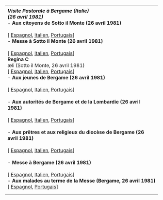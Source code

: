 |     |
| --- |
|  |
| ***Visite Pastorale à Bergame (Italie)***<br>***(26 avril 1981)***<br>- **Aux citoyens de Sotto il Monte (26 avril 1981)**<br>  <br>  [ [Espagnol](/content/john-paul-ii/es/speeches/1981/april/documents/hf_jp-ii_spe_19810426_fede-lavoro.html), [Italien](/content/john-paul-ii/it/speeches/1981/april/documents/hf_jp-ii_spe_19810426_fede-lavoro.html), [Portugais](/content/john-paul-ii/pt/speeches/1981/april/documents/hf_jp-ii_spe_19810426_fede-lavoro.html)]<br>- **Messe à Sotto il Monte (26 avril 1981)**<br>  <br>   [ [Espagnol](/content/john-paul-ii/es/homilies/1981/documents/hf_jp-ii_hom_19810426_sotto-il-monte.html), [Italien](/content/john-paul-ii/it/homilies/1981/documents/hf_jp-ii_hom_19810426_sotto-il-monte.html), [Portugais](/content/john-paul-ii/pt/homilies/1981/documents/hf_jp-ii_hom_19810426_sotto-il-monte.html)]<br>**Regina C**<br>æli (Sotto il Monte, 26 avril 1981)<br>[ [Espagnol](/content/john-paul-ii/es/angelus/1981/documents/hf_jp-ii_reg_19810426.html), [Italien](/content/john-paul-ii/it/angelus/1981/documents/hf_jp-ii_reg_19810426.html), [Portugais](/content/john-paul-ii/pt/angelus/1981/documents/hf_jp-ii_reg_19810426.html)] <br>- **Aux jeunes de Bergame (26 avril 1981)**<br>  <br>  [ [Espagnol](/content/john-paul-ii/es/speeches/1981/april/documents/hf_jp-ii_spe_19810426_bergamo.html), [Italien](/content/john-paul-ii/it/speeches/1981/april/documents/hf_jp-ii_spe_19810426_bergamo.html), [Portugais](/content/john-paul-ii/pt/speeches/1981/april/documents/hf_jp-ii_spe_19810426_bergamo.html)] <br>  <br>- **Aux autorités de Bergame et de la Lombardie (26 avril 1981)**<br>  <br>   [ [Espagnol](/content/john-paul-ii/es/speeches/1981/april/documents/hf_jp-ii_spe_19810426_autorita-bergamo.html), [Italien](/content/john-paul-ii/it/speeches/1981/april/documents/hf_jp-ii_spe_19810426_autorita-bergamo.html), [Portugais](/content/john-paul-ii/pt/speeches/1981/april/documents/hf_jp-ii_spe_19810426_autorita-bergamo.html)]<br>  <br>- **Aux prêtres et aux religieux du diocèse de Bergame (26 avril 1981)**<br>  <br>  [ [Espagnol](/content/john-paul-ii/es/speeches/1981/april/documents/hf_jp-ii_spe_19810426_religiosi-bergamo.html), [Italien](/content/john-paul-ii/it/speeches/1981/april/documents/hf_jp-ii_spe_19810426_religiosi-bergamo.html), [Portugais](/content/john-paul-ii/pt/speeches/1981/april/documents/hf_jp-ii_spe_19810426_religiosi-bergamo.html)]<br>  <br>- **Messe à Bergame (26 avril 1981)**<br>  <br>  [ [Espagnol](/content/john-paul-ii/es/homilies/1981/documents/hf_jp-ii_hom_19810426_bergamo.html), [Italien](/content/john-paul-ii/it/homilies/1981/documents/hf_jp-ii_hom_19810426_bergamo.html), [Portugais](/content/john-paul-ii/pt/homilies/1981/documents/hf_jp-ii_hom_19810426_bergamo.html)]<br>- **Aux malades au terme de la Messe (Bergame, 26 avril 1981)**[ [Espagnol](/content/john-paul-ii/es/speeches/1981/april/documents/hf_jp-ii_spe_19810426_malati-bergamo.html), [Portugais](/content/john-paul-ii/pt/speeches/1981/april/documents/hf_jp-ii_spe_19810426_malati-bergamo.html)] |
|  |
|  |
